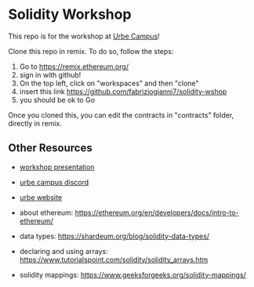 # Solidity Workshop

This repo is for the workshop at [Urbe Campus](https://urbe.build/#activities)!

Clone this repo in remix. To do so, follow the steps:

1. Go to https://remix.ethereum.org/
2. sign in with github!
3. On the top left, click on "workspaces" and then "clone"
4. insert this link https://github.com/fabriziogianni7/solidity-wshop
5. you should be ok to Go

Once you cloned this, you can edit the contracts in "contracts" folder, directly in remix.

## Other Resources
- [workshop presentation](https://www.canva.com/design/DAGSDDm0mMI/p5RMzZaSaGrqvoY_Im8Q6w/view?utm_content=DAGSDDm0mMI&utm_campaign=designshare&utm_medium=link&utm_source=editor)
- [urbe campus discord](https://discord.com/channels/969143984138092604/1208094620446236684)
- [urbe website ](https://urbe.build/#about)

- about ethereum: https://ethereum.org/en/developers/docs/intro-to-ethereum/
- data types: https://shardeum.org/blog/solidity-data-types/
- declaring and using arrays: https://www.tutorialspoint.com/solidity/solidity_arrays.htm
- solidity mappings: https://www.geeksforgeeks.org/solidity-mappings/ 

